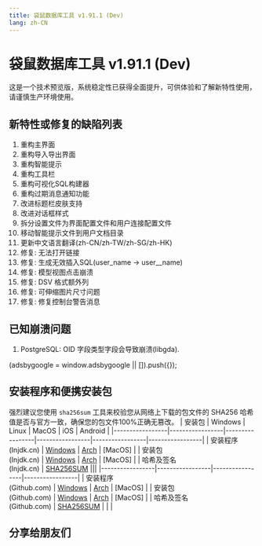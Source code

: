 ```yaml
---
title: 袋鼠数据库工具 v1.91.1 (Dev)
lang: zh-CN
---
```


# 袋鼠数据库工具 v1.91.1 (Dev)
这是一个技术预览版，系统稳定性已获得全面提升，可供体验和了解新特性使用，请谨慎生产环境使用。

## 新特性或修复的缺陷列表
1. 重构主界面
2. 重构导入导出界面
3. 重构智能提示
4. 重构工具栏
5. 重构可视化SQL构建器 
6. 重构过期消息通知功能
7. 改进标题栏皮肤支持
8. 改进对话框样式
9. 拆分设置文件为界面配置文件和用户连接配置文件
10. 移动智能提示文件到用户文档目录
11. 更新中文语言翻译(zh-CN/zh-TW/zh-SG/zh-HK)
12. 修复: 无法打开链接
13. 修复: 生成无效插入SQL(user_name -> user__name)
14. 修复: 模型视图点击崩溃
15. 修复: DSV 格式额外列
16. 修复: 可伸缩图片尺寸问题
17. 修复: 修复控制台警告消息

## 已知崩溃问题
1. PostgreSQL: OID 字段类型字段会导致崩溃(libgda).

<div>
    <script2 type="text/javascript" async="true" src="https://pagead2.googlesyndication.com/pagead/js/adsbygoogle.js" />
    <ins class="adsbygoogle"
        style="display:block; text-align:center;"
        data-ad-layout="in-article"
        data-ad-format="fluid"
        data-ad-client="ca-pub-3975819313740938"
        data-ad-slot="6760827895"></ins>
    <script2 type="text/javascript">
        (adsbygoogle = window.adsbygoogle || []).push({});
    </script2>
</div>

## 安装程序和便携安装包
强烈建议您使用 `sha256sum` 工具来校验您从网络上下载的包文件的 SHA256 哈希值是否与官方一致，确保您的包文件100%正确无篡改。
| 安装包          | Windows         | Linux           | MacOS           | iOS             | Android         |
|-----------------|-----------------|-----------------|-----------------|-----------------|-----------------|
| 安装程序<br/>(Injdk.cn) | [Windows](https://d4.injdk.cn/dbkangaroo/v1.91.1.220128/kangaroo-1.91.1.220128-AMD64.exe) | [Arch](https://d4.injdk.cn/dbkangaroo/v1.91.1.220128/kangaroo-1.91.1.220128-1-x86_64.pkg.tar.zst) | [MacOS] |
| 安装包<br/>(Injdk.cn)  | [Windows](https://d4.injdk.cn/dbkangaroo/v1.91.1.220128/kangaroo-1.91.1.220128-AMD64.7z) | [Arch](https://d4.injdk.cn/dbkangaroo/v1.91.1.220128/kangaroo-1.91.1.220128-arch.tar.gz) | [MacOS] |
| 哈希及签名<br/>(Injdk.cn) | [SHA256SUM](https://d4.injdk.cn/dbkangaroo/v1.91.1.220128/kangaroo-1.91.1.220128.sha256sum) |||
|-----------------|-----------------|-----------------|-----------------|
| 安装程序<br/>(Github.com) | [Windows](https://github.com/dbkangaroo/kangaroo/releases/download/v1.91.1.220128/kangaroo-1.91.1.220128-AMD64.exe) | [Arch](https://github.com/dbkangaroo/kangaroo/releases/download/v1.91.1.220128/kangaroo-1.91.1.220128-1-x86_64.pkg.tar.zst) | [MacOS] |
| 安装包<br/>(Github.com)  | [Windows](https://github.com/dbkangaroo/kangaroo/releases/download/v1.91.1.220128/kangaroo-1.91.1.220128-AMD64.7z) | [Arch](https://github.com/dbkangaroo/kangaroo/releases/download/v1.91.1.220128/kangaroo-1.91.1.220128-arch.tar.gz) | [MacOS] |
| 哈希及签名<br/>(Github.com) | [SHA256SUM](https://github.com/dbkangaroo/kangaroo/releases/download/v1.91.1.220128/kangaroo-1.91.1.220128.sha256sum) | | |

## 分享给朋友们
<social-share :networks="['wechat', 'qq', 'weibo', 'douban', 'facebook', 'twitter', 'telegram', 'line', 'skype', 'linkedin']" />
